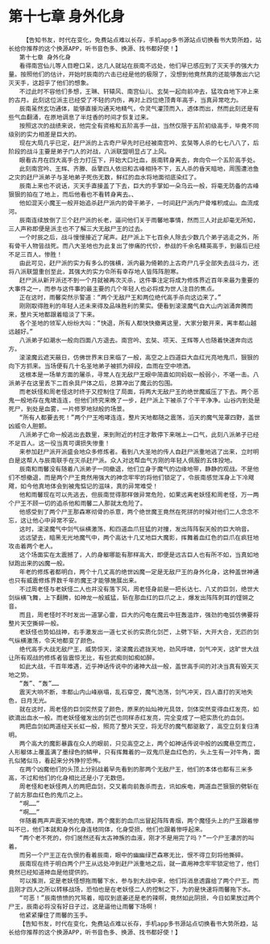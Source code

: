 # 第十七章 身外化身
        【告知书友，时代在变化，免费站点难以长存，手机app多书源站点切换看书大势所趋，站长给你推荐的这个换源APP，听书音色多、换源、找书都好使！】
       第十七章 身外化身
       看得南宫仙儿等人目瞪口呆，这几人就站在辰南不远处，他们早已感应到了灭天手的强大力量。按照他们的估计，开始时辰南的六击已经是他的极限了，没想到他竟然真的还能够轰出六记灭天手，这超乎了他们的想象。
       不过此时不容他们多想，王琳、轩辕风、南宫仙儿、玄奘一起向前冲去，猛攻自地下冲上来的古月。此刻这位派主已经受了不轻的内伤，再对上四位绝顶青年高手，当真异常吃力。
       辰南虽然玄功通体，能够直接沟通天地精气，令灵气灌顶而入，透体而出，然而此刻还是有些气血翻涌，在原地调息了半炷香的时间才恢复过来。
       按照这次的战绩来说，他完全有资格和五阶高手一战，当然仅限于五阶初级高手，毕竟不同级别的实力相差是巨大的。
       现在大局几乎已定，赶尸派的上古奇尸早先时已经被南宫吟、玄奘等人杀的七七八八了，后阶段的战斗主要是弟子门人的对战，八派联盟明显占了上风。
       眼看古月在四大高手合力打压下，开始大口吐血，辰南转身离去，奔向令一个五阶高手处。
       此刻南宫吟、王辉、齐滕、岳擎四人依旧和古峰相持不下，五人杀的昏天暗地，周围遭池鱼之灾的赶尸派弟子与圣地弟子死伤无数，鲜红的血水将地面彻底染红了。
       辰南上来也不说话，灭天手直接盖了下去，巨大的手掌如一朵乌云一般，将毫无防备的古峰狠狠的拍在了地上，而后他看也不看转身离去。、
       他如混天小魔王一般开始追杀赶尸派内的骨干弟子，一时间赶尸派内尸骨堆积成山。血流成河。
       辰南连续放倒了三个赶尸派的长老，逼问他们关于雨馨地事情，然而三人对此却毫无所知，三人声称即便是派主也不了解三大无敌尸王的过去。
       一个时辰之后，战斗慢慢接近了尾声。赶尸派上下七百余人除去少数几个弟子逃走之外，所有骨干人物皆战死。而八大圣地也为此复出了惨痛的代价，参战的千余名精英高手，到最后已经不足三百人。惨胜！
       由此可见，赶尸派的实力有多么的强横，派内最为倚赖的上古奇尸几乎全部失去战斗力，还将八派联盟重创至此，其强大的实力令所有幸存地人皆阵阵胆寒。
       赶尸派从新开派还不到一个月就被再次灭杀，这件事注定将成为修炼界近百年来最为重要的大事件之一，而参与这件事的最主要的几个年轻人也必将成为世人注目的焦点。
       正在这时，雨馨突然示警道：“两个无敌尸王和两位绝代高手杀向这边来了。”
       刚刚取得胜利的年轻人还未来得及品味胜利的果实。便看到滚滚魔气自大山内汹涌奔腾而来，整片天地都跟着暗淡了下来。
       各个圣地的领军人纷纷大叫：“快退，所有人都快快撤离这里，大家分散开来，离丰都山越远越好。”
       八派弟子如潮水一般向四面八方退去。南宫吟、玄奘、项天、王辉等人也随着快速奔向远方。
       滚滚魔云遮天蔽日，仿佛世界末日来临了一般，高空之上四道巨大血红光亮地鬼爪，狠狠的向下方抓来。当场便有几十名圣地弟子被抓为碎段，血雨在空中喷洒。
       这根本是一场单方面的屠杀，寻常人在无敌尸王眼中简直如同蚂蚁一般弱小，不堪一击。八派弟子在这里丢下二百余具尸体之后，总算冲出了魔云的包围。
       而老妖怪和周老怪这时终于又控制住了局面，将两大无敌尸王的绝世魔威压了下去。两个恶鬼一般地存在鬼啸连连，但他们终究来晚了一步，赶尸派上下被杀了个干干净净。山谷内到处是死尸，到处是血雾，一片修罗地狱般的场景。
       “所有人都要去死！”两个尸王咆哮连连，整片天地都随之震荡，滔天的魔气笼罩四野，盖世凶威令人胆颤。
       八派弟子亡命一般逃出去数里，来到附近的村庄才敢停下来喘上一口气，此刻八派弟子已经不足百人。这一役当真可谓损失惨重！
       来参加赶尸派开派盛会地众多修炼者。看到八大圣地的传人自赶尸派重地逃了出来，立时明白是这帮人与辰南联手在灭杀赶尸派。众人对这帮血气方刚的年轻人佩服的五体投地。
       辰南和雨馨没有随着八派弟子一同撤退，他们立身于魔气的边缘地带，静静的观战。不是他们不想撤退，而是两个尸王竟然用强大的神念牢牢的将他们锁定了，令辰南感觉浑身上下冷飕飕，如今他真地体会到被鬼惦记的滋味，真的异常难受！
       他和雨馨现在可以先逃去，但辰南觉得那样做异常危险，如果远离老妖怪和周老怪，万一两个尸王不顾一切的追杀他和雨馨二人那就太危险了。
       他感受到了两个尸王那森寒彻骨的杀意，两个绝世魔王竟然在死拼的时候对他们二人念念不忘，这让他心中异常不安。
       这时，滚滚魔气中剑气纵横激荡，和四道血爪狂猛的对撞，发出阵阵裂天般的巨大响音。
       远远望去，暗黑无光地魔气中，两个高达十几丈地巨大魔影，挥舞着血红色的巨爪在疯狂地攻击着两个老人。
       这个场面实在太震撼了，人的身躯哪能有那样高大，即便是远古巨人也有所不如，当真如地狱跑出来的凶魔一般。
       年老的修炼者都明白，两个十几丈高的绝世凶魔一定是无敌尸王的身外化身，这种盖世神通也只有威震修炼界数千年的魔王才能够施展出来。
       不过周老怪与老妖怪二人也并没有落下风，周老怪身前是一把长达七、八丈的巨剑，绝世大剑纵横飞舞，上下翻腾，如神龙一般威猛，斩在那血红的巨爪之上，爆发出阵阵刺耳的铿锵之音。
       而且，周老怪时不时发出一道掌心雷，巨大的闪电在魔云中狂轰滥炸，强劲的电弧仿佛要将整片天空撕碎一般。
       老妖怪也势如战神，右手激发出一道七丈长的实质化剑芒，上劈下斩，大开大合，无匹的剑气纵横激荡，令天地都变了颜色。
       绝代高手大战无敌尸王，威势惊天，滚滚魔云遮拢天地，劲风呼啸，剑气冲天，这旷世大战让所有观战的修炼者皆震惊无比，有些武痴则如痴如醉。
       如此大战，千百年难遇，近乎神话传说中的诸神大战一般，盖世高手间的对决当真有毁天灭地之势。
       “轰”、“轰”……
       震天大响不断，丰都山内山峰崩塌，乱石穿空，魔气浩荡，剑气冲天，四人直打的天地失色，日月无光。
       就在这时，周老怪的巨剑突然变了颜色，原来的灿灿神光具敛，剑体突然变得血红发亮，如欲滴出血水一般。而老妖怪催发出的剑芒也同样赤红发亮，完全变成了一把实质化的血剑。
       两把血剑如两道经天长虹一般，照亮了整片天空，将无尽的魔气都驱散了，高空立刻复归清明。
       两个高大的魔影暴露在众人的眼前，只见高空之上，两个如神话传说中般的凶魔悬空而立，人形躯体上覆盖满了墨绿色的鳞甲，只有挥舞着的一双鬼爪是血红色的，头上生有一对牛角，面孔似猪似马，看起来分外狰狞恐怖。
       在两个凶魔他们的头顶上分别战着早先看到的那两个无敌尸王，他们的本体也都有三米多高，不过和他们的化身相比还是小了无数倍。
       周老怪和老妖怪两人的两把血剑，交叉着向前轰杀而去，讯如疾电，两道血芒狠狠的劈斩在了前方那血红色的鬼爪之上。
       “啊……”
       “啊……”
       伴随着两声声震天地的鬼啸，两个魔影的血爪出冒起阵阵青烟，两个魔怪头上的尸王跟着惨叫不已，他们本就和身外化身连枝同体，化身受损，他们也跟着惨呼起来。
       “两个老不死的，你们居然还有太古神族的血液，刚才不是用完了吗？”一个尸王凄厉的叫着。
       而另一个尸王正在仇恨的看着辰南，眼中的幽幽绿芒森寒无比，恨不得立刻将他撕碎。
       辰南现在终于明白两个尸王从远处冲到赶尸派重地之后，就一直用神念牢牢锁定他了，他们竟然已经知道神血是他提供的。
       可以推测，定是老妖怪想拖雨馨下水，参与到大战中来，他们将消息透露给了两个尸王。而且刚才四人之所以转移战场，恐怕也是在老妖怪二人的控制之下，为的是快速将雨馨拖下水。
       “可恶！”辰南愤愤的咒骂着，暗叹到底姜还是老的辣啊，竟然如此阴损，今日如果放过两个尸王，辰南必将没有好日子过，这是逼他让雨馨下场啊！
       他紧紧攥住了雨馨的玉手。
       【告知书友，时代在变化，免费站点难以长存，手机app多书源站点切换看书大势所趋，站长给你推荐的这个换源APP，听书音色多、换源、找书都好使！】